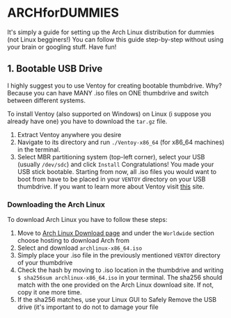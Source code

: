 # ARCHforDUMMIES
  It's simply a guide for setting up the Arch Linux distribution for dummies (not Linux begginers!)
  You can follow this guide step-by-step without using your brain or googling stuff. Have fun!

## 1. Bootable USB Drive
  I highly suggest you to use Ventoy for creating bootable thumbdrive. Why? 
  Because you can have MANY .iso files on ONE thumbdrive and switch between different systems.

  To install Ventoy (also supported on Windows) on Linux (i suppose you already have one) you have to download the `tar.gz` file.
  1. Extract Ventoy anywhere you desire
  2. Navigate to its directory and run `./Ventoy-x86_64` (for x86_64 machines) in the terminal.
  3. Select MBR partitioning system (top-left corner), select your USB (usually `/dev/sdc`) and click `Install`
  Congratulations! You made your USB stick bootable. Starting from now, all .iso files you would want to boot from have to be placed in your `VENTOY` directory on your USB thumbdrive.
  If you want to learn more about Ventoy visit [this](https://www.ventoy.net/en/index.html) site.

### Downloading the Arch Linux 
  To download Arch Linux you have to follow these steps:
  1. Move to [Arch Linux Download page](https://archlinux.org/download/) and under the `Worldwide` section choose hosting to download Arch from
  2. Select and download `archlinux-x86_64.iso`
  3. Simply place your .iso file in the previously mentioned `VENTOY` directory of your thumbdrive
  4. Check the hash by moving to .iso location in the thumbdrive and writing `$ sha256sum archlinux-x86_64.iso` in your terminal. The sha256 should match with the one provided on the Arch Linux download site. If not, copy it one more time.
  5. If the sha256 matches, use your Linux GUI to Safely Remove the USB drive (it's important to do not to damage your file
